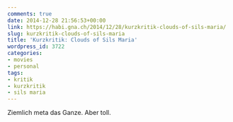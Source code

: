 ```yaml
---
comments: true
date: 2014-12-28 21:56:53+00:00
link: https://habi.gna.ch/2014/12/28/kurzkritik-clouds-of-sils-maria/
slug: kurzkritik-clouds-of-sils-maria
title: 'Kurzkritik: Clouds of Sils Maria'
wordpress_id: 3722
categories:
- movies
- personal
tags:
- kritik
- kurzkritik
- sils maria
---
```


Ziemlich meta das Ganze.
Aber toll.
